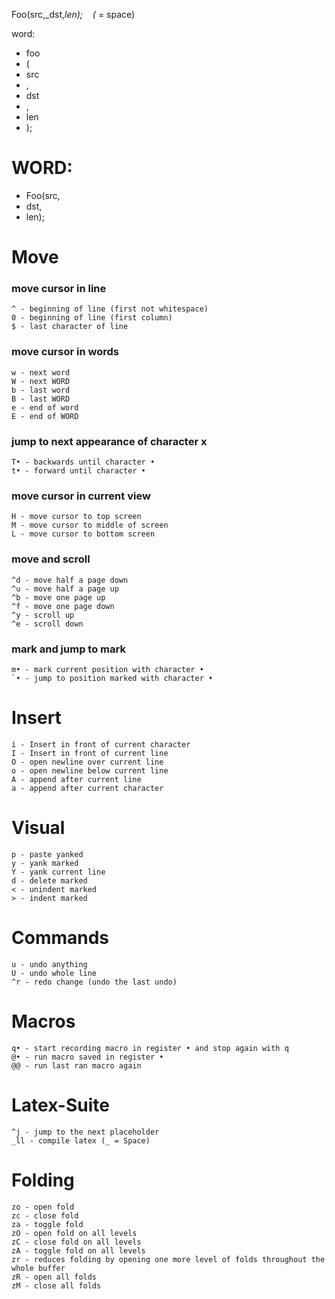 Foo(src,_dst,_len);    (_ = space)

word:

* foo
* (
* src
* ,
* dst
* ,
* len
* );


# WORD:
* Foo(src,
* dst,
* len);


# Move
### move cursor in line
    ^ - beginning of line (first not whitespace)
    0 - beginning of line (first column)
    $ - last character of line

### move cursor in words
    w - next word
    W - next WORD
    b - last word
    B - last WORD
    e - end of word
    E - end of WORD

### jump to next appearance of character x
    T• - backwards until character •
    t• - forward until character •

### move cursor in current view
    H - move cursor to top screen
    M - move cursor to middle of screen
    L - move cursor to bottom screen

### move and scroll
    ^d - move half a page down
    ^u - move half a page up
    ^b - move one page up
    ^f - move one page down
    ^y - scroll up
    ^e - scroll down

### mark and jump to mark
    m• - mark current position with character •
    `• - jump to position marked with character •


# Insert
    i - Insert in front of current character
    I - Insert in front of current line
    O - open newline over current line
    o - open newline below current line
    A - append after current line
    a - append after current character


# Visual
    p - paste yanked
    y - yank marked
    Y - yank current line
    d - delete marked
    < - unindent marked
    > - indent marked


# Commands
    u - undo anything
    U - undo whole line 
    ^r - redo change (undo the last undo)


# Macros
    q• - start recording macro in register • and stop again with q
    @• - run macro saved in register •    
    @@ - run last ran macro again

# Latex-Suite
    ^j - jump to the next placeholder
    _ll - compile latex (_ = Space)

# Folding
    zo - open fold
    zc - close fold
    za - toggle fold
    zO - open fold on all levels
    zC - close fold on all levels
    zA - toggle fold on all levels
    zr - reduces folding by opening one more level of folds throughout the whole buffer
    zR - open all folds
    zM - close all folds
     



